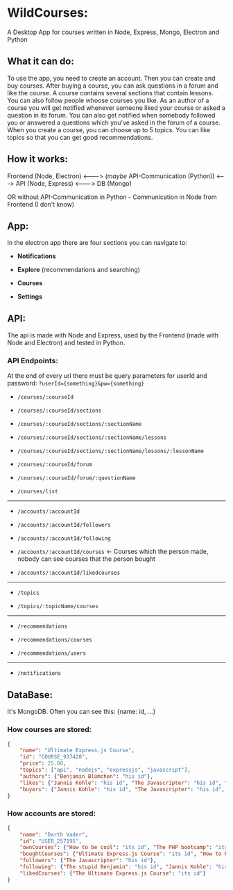 # WildCourses:

A Desktop App for courses written in Node, Express, Mongo, Electron and Python

## What it can do:

To use the app, you need to create an account. Then you can create and buy courses.
After buying a course, you can ask questions in a forum and like the course.
A course contains several sections that contain lessons. You can also follow people
whoose courses you like. As an author of a course you will get notified whenever
someone liked your course or asked a question in its forum. You can also get notified
when somebody followed you or answered a questions which you've asked in the forum of a course.
When you create a course, you can choose up to 5 topics. You can like topics so that you
can get good recommendations.

## How it works:

Frontend (Node, Electron) <---> (*maybe* API-Communication (Python)) <---> API (Node, Express) <---> DB (Mongo)

OR without API-Communication in Python - Communication in Node from Frontend (I don't know)

## App:

In the electron app there are four sections you can navigate to:

- **Notifications**

- **Explore** (recommendations and searching)

- **Courses**

- **Settings**

## API:

The api is made with Node and Express, used by the Frontend (made with Node and Electron) and tested in Python.

### API Endpoints:

At the end of every url there must be query parameters for userId and password: ```?userId={something}&pw={something}```

- ```/courses/:courseId```

- ```/courses/:courseId/sections```

- ```/courses/:courseId/sections/:sectionName```

- ```/courses/:courseId/sections/:sectionName/lessons```

- ```/courses/:courseId/sections/:sectionName/lessons/:lessonName```

- ```/courses/:courseId/forum```

- ```/courses/:courseId/forum/:questionName```

- ```/courses/list```

-----------

- ```/accounts/:accountId```

- ```/accounts/:accountId/followers```

- ```/accounts/:accountId/following```

- ```/accounts/:accountId/courses``` <- Courses which the person made, nobody can see courses that the person bought

- ```/accounts/:accountId/likedcourses```

-----------

- ```/topics```

- ```/topics/:topicName/courses```

-----------

- ```/recommendations```

- ```/recommendations/courses```

- ```/recommendations/users```

-----------

- ```/notifications```

## DataBase:

It's MongoDB. Often you can see this: {name: id, ...}

### How courses are stored:

```json
{
    "name": "Ultimate Express.js Course",
    "id": "COURSE_937428",
    "price": 25.00,
    "topics": ["api", "nodejs", "expressjs", "javascript"],
    "authors": {"Benjamin Blümchen": "his id"},
    "likes": {"Jannis Kohle": "his id", "The Javascripter": "his id", "Darth Vader": "his id"},
    "buyers": {"Jannis Kohle": "his id", "The Javascripter": "his id", "Darth Vader": "his id", "The Javascript Hater": "his id", "The stupid Benjamin": "his id"}
}
```

### How accounts are stored:

```json
{
    "name": "Darth Vader",
    "id": "USER_257195",
    "ownCourses": {"How to be cool": "its id", "The PHP bootcamp": "its id"},
    "boughtCourses": {"Ultimate Express.js Course": "its id", "How to become smart": "its id"},
    "followers": {"The Javascripter": "his id"},
    "following": {"The stupid Benjamin": "his id", "Jannis Kohle": "his id"},
    "likedCourses": {"The Ultimate Express.js Course": "its id"}
}
```
